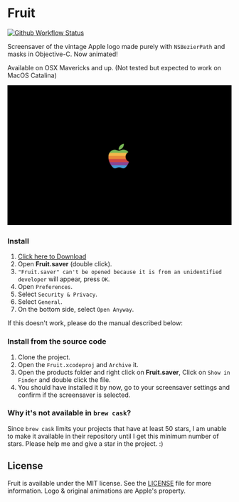 # Fruit

<a href="https://github.com/ppamorim/fruit/actions"><img src="https://github.com/ppamorim/fruit/workflows/Tests/badge.svg" alt="Github Workflow Status"></a>

Screensaver of the vintage Apple logo made purely with `NSBezierPath` and masks in Objective-C. Now animated!

Available on OSX Mavericks and up. (Not tested but expected to work on MacOS Catalina)

<img src="./art/screenshot.png" width="600"/>

### Install

1. [Click here to Download](https://github.com/ppamorim/fruit/releases/download/1.1/Fruit.saver.zip)
2. Open **Fruit.saver** (double click).
3. `"Fruit.saver" can't be opened because it is from an unidentified developer` will appear, press `OK`.
4. Open `Preferences`.
5. Select `Security & Privacy`.
6. Select `General`.
7. On the bottom side, select `Open Anyway`.

If this doesn't work, please do the manual described below:

### Install from the source code

1. Clone the project.
2. Open the `Fruit.xcodeproj` and `Archive` it.
3. Open the products folder and right click on **Fruit.saver**, Click on `Show in Finder` and double click the file.
4. You should have installed it by now, go to your screensaver settings and confirm if the screensaver is selected.

### Why it's not available in `brew cask`?

Since `brew cask` limits your projects that have at least 50 stars, I am unable to make it available in their repository until I get this minimum number of stars. Please help me and give a star in the project. :)

## License

Fruit is available under the MIT license. See the [LICENSE](https://github.com/ppamorim/fruit/blob/master/LICENSE) file for more information. Logo & original animations are Apple's property.
